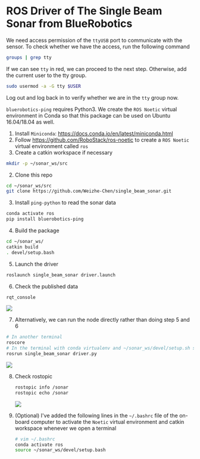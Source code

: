 # ROS Driver of The Single Beam Sonar from BlueRobotics
We need access permission of the `ttyUSB` port to communicate with the sensor. To check whether we have the access, run the following command

```bash
groups | grep tty
```

If we can see `tty` in red, we can proceed to the next step. Otherwise, add the current user to the tty group.

```bash
sudo usermod -a -G tty $USER
```

Log out and log back in to verify whether we are in the `tty` group now.

`bluerobotics-ping` requires Python3. We create the `ROS Noetic` virtual environment in Conda so that this package can be used on Ubuntu 16.04/18.04 as well. 

1. Install `Miniconda`: https://docs.conda.io/en/latest/miniconda.html
2. Follow https://github.com/RoboStack/ros-noetic to create a `ROS Noetic` virtual environment called `ros`
1. Create a catkin workspace if necessary

  ```bash
  mkdir -p ~/sonar_ws/src
  ```
2. Clone this repo
  ```bash
  cd ~/sonar_ws/src
  git clone https://github.com/Weizhe-Chen/single_beam_sonar.git
  ```
3. Install `ping-python` to read the sonar data
  ```bash
  conda activate ros
  pip install bluerobotics-ping
  ```
4. Build the package
  ```bash
  cd ~/sonar_ws/
  catkin build
  . devel/setup.bash
  ```
5. Launch the driver
  ```bash
  roslaunch single_beam_sonar driver.launch
  ```
6. Check the published data
  ```bash
  rqt_console
  ```

![](./media/rqt_console.png)

7. Alternatively, we can run the node directly rather than doing step 5 and 6
  ```bash
  # In another terminal
  roscore
  # In the terminal with conda virtualenv and ~/sonar_ws/devel/setup.sh sourced
  rosrun single_beam_sonar driver.py
  ```

![](./media/terminal.png)

8. Check rostopic

   ```bash
   rostopic info /sonar
   rostopic echo /sonar
   ```

   ![](./media/sonar_rostopic.png)

9. (Optional) I've added the following lines in the `~/.bashrc` file of the on-board computer to activate the `Noetic` virtual environment and catkin workspace whenever we open a terminal

   ```bash
   # vim ~/.bashrc
   conda activate ros
   source ~/sonar_ws/devel/setup.bash
   ```

   
